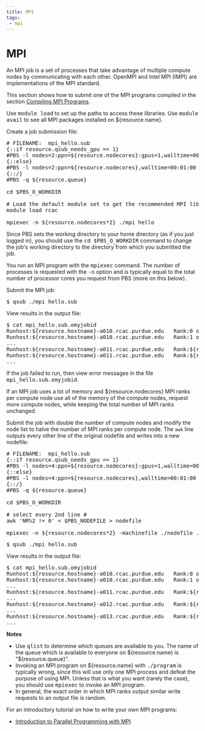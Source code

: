 ```yaml
---
title: MPI 
tags:
 - mpi
---
```

# MPI

An MPI job is a set of processes that take advantage of multiple compute nodes by communicating with each other. OpenMPI and Intel MPI (IMPI) are implementations of the MPI standard.

This section shows how to submit one of the MPI programs compiled in the section [Compiling MPI Programs](../../../../compile/mpi). 

Use <kbd>module load</kbd> to set up the paths to access these libraries. Use <kbd>module avail</kbd> to see all MPI packages installed on ${resource.name}.

Create a job submission file:
<pre>
# FILENAME:  mpi_hello.sub
{::if resource.qsub_needs_gpu == 1}
#PBS -l nodes=2:ppn=${resource.nodecores}:gpus=1,walltime=00:01:00
{::else}
#PBS -l nodes=2:ppn=${resource.nodecores},walltime=00:01:00
{::/}
#PBS -q ${resource.queue}

cd $PBS_O_WORKDIR

# Load the default module set to get the recommended MPI library.
module load rcac

mpiexec -n ${resource.nodecores*2} ./mpi_hello
</pre>

Since PBS sets the working directory to your home directory (as if you just logged in), you should use the <kbd>cd $PBS_O_WORKDIR</kbd> command to change the job's working directory to the directory from which you submitted the job.

You run an MPI program with the <kbd>mpiexec</kbd> command.  The number of processes is requested with the <kbd>-n</kbd> option and is typically equal to the total number of processor cores you request from PBS (more on this below).

Submit the MPI job: 

<pre>
$ qsub ./mpi_hello.sub
</pre> 

View results in the output file:
<pre>
$ cat mpi_hello.sub.omyjobid
Runhost:${resource.hostname}-a010.rcac.purdue.edu   Rank:0 of ${resource.nodecores*2} ranks   hello, world
Runhost:${resource.hostname}-a010.rcac.purdue.edu   Rank:1 of ${resource.nodecores*2} ranks   hello, world
...
Runhost:${resource.hostname}-a011.rcac.purdue.edu   Rank:${resource.nodecores} of ${resource.nodecores*2} ranks   hello, world
Runhost:${resource.hostname}-a011.rcac.purdue.edu   Rank:${resource.nodecores+1} of ${resource.nodecores*2} ranks   hello, world
...
</pre> 

If the job failed to run, then view error messages in the file <kbd>mpi_hello.sub.emyjobid</kbd>.

If an MPI job uses a lot of memory and ${resource.nodecores} MPI ranks per compute node use all of the memory of the compute nodes, request more compute nodes, while keeping the total number of MPI ranks unchanged.

Submit the job with double the number of compute nodes and modify the node list to halve the number of MPI ranks per compute node. The `awk` line outputs every other line of the original nodefile and writes into a new nodefile:
<pre>
# FILENAME:  mpi_hello.sub
{::if resource.qsub_needs_gpu == 1}
#PBS -l nodes=4:ppn=${resource.nodecores}:gpus=1,walltime=00:01:00
{::else}
#PBS -l nodes=4:ppn=${resource.nodecores},walltime=00:01:00
{::/}
#PBS -q ${resource.queue}

cd $PBS_O_WORKDIR

# select every 2nd line #
awk 'NR%2 != 0' < $PBS_NODEFILE > nodefile

mpiexec -n ${resource.nodecores*2} -machinefile ./nodefile ./mpi_hello
</pre>

<pre>
$ qsub ./mpi_hello.sub
</pre> 

View results in the output file:
<pre>
$ cat mpi_hello.sub.omyjobid
Runhost:${resource.hostname}-a010.rcac.purdue.edu   Rank:0 of ${resource.nodecores*2} ranks   hello, world
Runhost:${resource.hostname}-a010.rcac.purdue.edu   Rank:1 of ${resource.nodecores*2} ranks   hello, world
...
Runhost:${resource.hostname}-a011.rcac.purdue.edu   Rank:${resource.nodecores/2} of ${resource.nodecores*2} ranks   hello, world
...
Runhost:${resource.hostname}-a012.rcac.purdue.edu   Rank:${resource.nodecores} of ${resource.nodecores*2} ranks   hello, world
...
Runhost:${resource.hostname}-a013.rcac.purdue.edu   Rank:${resource.nodecores*1.5} of ${resource.nodecores*2} ranks   hello, world
...
</pre> 

<strong>Notes</strong>

<ul>
 <li>Use <kbd>qlist</kbd> to determine which queues are available to you. The name of the queue which is available to everyone on ${resource.name} is "${resource.queue}".</li>
 <li>Invoking an MPI program on ${resource.name} with <kbd>./program</kbd> is typically wrong, since this will use only one MPI process and defeat the purpose of using MPI. Unless that is what you want (rarely the case), you should use <kbd>mpiexec</kbd> to invoke an MPI program.</li>
 <li>In general, the exact order in which MPI ranks output similar write requests to an output file is random.</li>
 </ul>
 <p>For an introductory tutorial on how to write your own MPI programs:</p>
<ul>
 <li><a href="/tutorials/mpi/">Introduction to Parallel Programming with MPI</a></li>
</ul>
